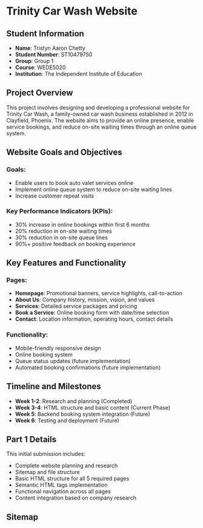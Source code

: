 # Trinity Car Wash Website

## Student Information
- **Name**: Tristyn Aaron Chetty
- **Student Number**: ST10479750
- **Group**: Group 1
- **Course**: WEDE5020
- **Institution**: The Independent Institute of Education

## Project Overview
This project involves designing and developing a professional website for Trinity Car Wash, a family-owned car wash business established in 2012 in Clayfield, Phoenix. The website aims to provide an online presence, enable service bookings, and reduce on-site waiting times through an online queue system.

## Website Goals and Objectives
### Goals:
- Enable users to book auto valet services online
- Implement online queue system to reduce on-site waiting lines
- Increase customer repeat visits

### Key Performance Indicators (KPIs):
- 30% increase in online bookings within first 6 months
- 20% reduction in on-site waiting times
- 30% reduction in on-site queue lines
- 90%+ positive feedback on booking experience

## Key Features and Functionality
### Pages:
- **Homepage**: Promotional banners, service highlights, call-to-action
- **About Us**: Company history, mission, vision, and values
- **Services**: Detailed service packages and pricing
- **Book a Service**: Online booking form with date/time selection
- **Contact**: Location information, operating hours, contact details

### Functionality:
- Mobile-friendly responsive design
- Online booking system
- Queue status updates (future implementation)
- Automated booking confirmations (future implementation)

## Timeline and Milestones
- **Week 1-2**: Research and planning (Completed)
- **Week 3-4**: HTML structure and basic content (Current Phase)
- **Week 5**: Backend booking system integration (Future)
- **Week 6**: Testing and deployment (Future)

## Part 1 Details
This initial submission includes:
- Complete website planning and research
- Sitemap and file structure
- Basic HTML structure for all 5 required pages
- Semantic HTML tags implementation
- Functional navigation across all pages
- Content integration based on company research

## Sitemap
